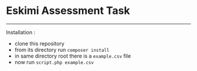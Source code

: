 # Eskimi Assessment Task

<hr>
Installation :

 - clone this repository
 - from its directory run `composer install`
 - in same directory root there is a `example.csv` file
 - now run `script.php example.csv` 
